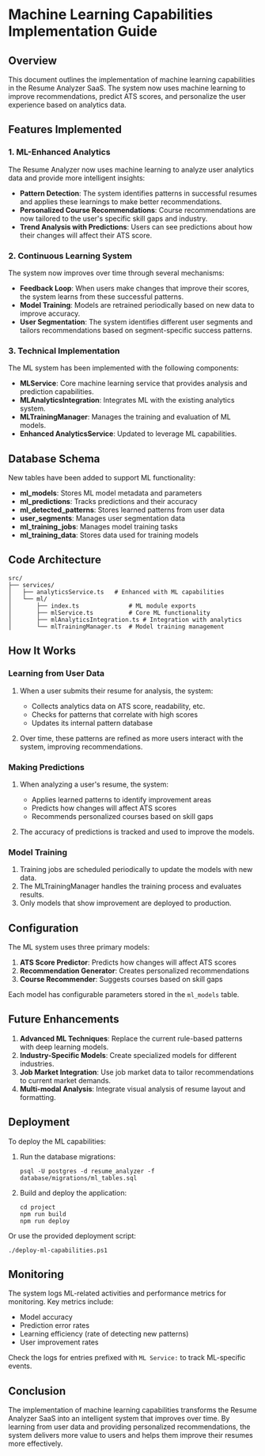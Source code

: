 # Machine Learning Capabilities Implementation Guide

## Overview

This document outlines the implementation of machine learning capabilities in the Resume Analyzer SaaS. The system now uses machine learning to improve recommendations, predict ATS scores, and personalize the user experience based on analytics data.

## Features Implemented

### 1. ML-Enhanced Analytics

The Resume Analyzer now uses machine learning to analyze user analytics data and provide more intelligent insights:

- **Pattern Detection**: The system identifies patterns in successful resumes and applies these learnings to make better recommendations.
- **Personalized Course Recommendations**: Course recommendations are now tailored to the user's specific skill gaps and industry.
- **Trend Analysis with Predictions**: Users can see predictions about how their changes will affect their ATS score.

### 2. Continuous Learning System

The system now improves over time through several mechanisms:

- **Feedback Loop**: When users make changes that improve their scores, the system learns from these successful patterns.
- **Model Training**: Models are retrained periodically based on new data to improve accuracy.
- **User Segmentation**: The system identifies different user segments and tailors recommendations based on segment-specific success patterns.

### 3. Technical Implementation

The ML system has been implemented with the following components:

- **MLService**: Core machine learning service that provides analysis and prediction capabilities.
- **MLAnalyticsIntegration**: Integrates ML with the existing analytics system.
- **MLTrainingManager**: Manages the training and evaluation of ML models.
- **Enhanced AnalyticsService**: Updated to leverage ML capabilities.

## Database Schema

New tables have been added to support ML functionality:

- **ml_models**: Stores ML model metadata and parameters
- **ml_predictions**: Tracks predictions and their accuracy
- **ml_detected_patterns**: Stores learned patterns from user data
- **user_segments**: Manages user segmentation data
- **ml_training_jobs**: Manages model training tasks
- **ml_training_data**: Stores data used for training models

## Code Architecture

```
src/
├── services/
│   ├── analyticsService.ts   # Enhanced with ML capabilities
│   └── ml/
│       ├── index.ts              # ML module exports
│       ├── mlService.ts          # Core ML functionality
│       ├── mlAnalyticsIntegration.ts # Integration with analytics
│       └── mlTrainingManager.ts  # Model training management
```

## How It Works

### Learning from User Data

1. When a user submits their resume for analysis, the system:
   - Collects analytics data on ATS score, readability, etc.
   - Checks for patterns that correlate with high scores
   - Updates its internal pattern database

2. Over time, these patterns are refined as more users interact with the system, improving recommendations.

### Making Predictions

1. When analyzing a user's resume, the system:
   - Applies learned patterns to identify improvement areas
   - Predicts how changes will affect ATS scores
   - Recommends personalized courses based on skill gaps

2. The accuracy of predictions is tracked and used to improve the models.

### Model Training

1. Training jobs are scheduled periodically to update the models with new data.
2. The MLTrainingManager handles the training process and evaluates results.
3. Only models that show improvement are deployed to production.

## Configuration

The ML system uses three primary models:

1. **ATS Score Predictor**: Predicts how changes will affect ATS scores
2. **Recommendation Generator**: Creates personalized recommendations
3. **Course Recommender**: Suggests courses based on skill gaps

Each model has configurable parameters stored in the `ml_models` table.

## Future Enhancements

1. **Advanced ML Techniques**: Replace the current rule-based patterns with deep learning models.
2. **Industry-Specific Models**: Create specialized models for different industries.
3. **Job Market Integration**: Use job market data to tailor recommendations to current market demands.
4. **Multi-modal Analysis**: Integrate visual analysis of resume layout and formatting.

## Deployment

To deploy the ML capabilities:

1. Run the database migrations:
   ```
   psql -U postgres -d resume_analyzer -f database/migrations/ml_tables.sql
   ```

2. Build and deploy the application:
   ```
   cd project
   npm run build
   npm run deploy
   ```

Or use the provided deployment script:
```
./deploy-ml-capabilities.ps1
```

## Monitoring

The system logs ML-related activities and performance metrics for monitoring. Key metrics include:

- Model accuracy
- Prediction error rates
- Learning efficiency (rate of detecting new patterns)
- User improvement rates

Check the logs for entries prefixed with `ML Service:` to track ML-specific events.

## Conclusion

The implementation of machine learning capabilities transforms the Resume Analyzer SaaS into an intelligent system that improves over time. By learning from user data and providing personalized recommendations, the system delivers more value to users and helps them improve their resumes more effectively.
